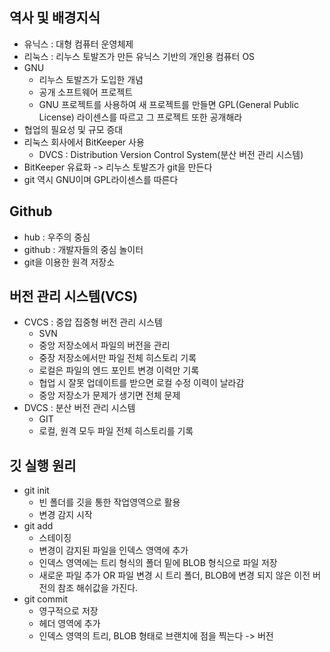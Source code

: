 ## 역사 및 배경지식
- 유닉스 : 대형 컴퓨터 운영체제
- 리눅스 : 리누스 토발즈가 만든 유닉스 기반의 개인용 컴퓨터 OS
- GNU 
	- 리누스 토발즈가 도입한 개념
	- 공개 소프트웨어 프로젝트
	- GNU 프로젝트를 사용하여 새 프로젝트를 만들면 GPL(General Public License) 라이센스를 따르고 그 프로젝트 또한 공개해라
- 협업의 필요성 및 규모 증대
- 리눅스 회사에서 BitKeeper 사용 
	- DVCS : Distribution Version Control System(분산 버전 관리 시스템)
- BitKeeper 유료화 -> 리누스 토발즈가 git을 만든다
- git 역시 GNU이며 GPL라이센스를 따른다

## Github
- hub : 우주의 중심
- github : 개발자들의 중심 놀이터
- git을 이용한 원격 저장소

## 버전 관리 시스템(VCS)
- CVCS : 중압 집중형 버전 관리 시스템
	- SVN
	- 중앙 저장소에서 파일의 버전을 관리
	- 중장 저장소에서만 파일 전체 히스토리 기록
	- 로컬은 파일의 엔드 포인트 변경 이력만 기록
	- 협업 시 잘못 업데이트를 받으면 로컬 수정 이력이 날라감
	- 중앙 저장소가 문제가 생기면 전체 문제
- DVCS : 분산 버전 관리 시스템
	- GIT
	- 로컬, 원격 모두 파일 전체 히스토리를 기록

## 깃 실행 원리
- git init
	- 빈 폴더를 깃을 통한 작업영역으로 활용
	- 변경 감지 시작
- git add
	- 스테이징
	- 변경이 감지된 파일을 인덱스 영역에 추가
	- 인덱스 영역에는 트리 형식의 폴더 밑에 BLOB 형식으로 파일 저장
	- 새로운 파일 추가 OR 파일 변경 시 트리 폴더, BLOB에 변경 되지 않은 이전 버전의 참조 해쉬값을 가진다.
- git commit
	- 영구적으로 저장
	- 헤더 영역에 추가
	- 인덱스 영역의 트리, BLOB 형태로 브랜치에 점을 찍는다 -> 버전